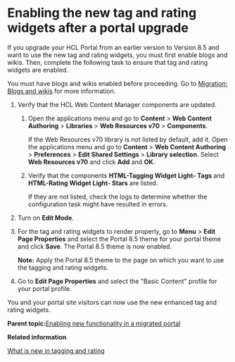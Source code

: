 # Enabling the new tag and rating widgets after a portal upgrade

If you upgrade your HCL Portal from an earlier version to Version 8.5 and want to use the new tag and rating widgets, you must first enable blogs and wikis. Then, complete the following task to ensure that tag and rating widgets are enabled.

You must have blogs and wikis enabled before proceeding. Go to [Migration: Blogs and wikis](mig_blogs_wiki.md#) for more information.

1.  Verify that the HCL Web Content Manager components are updated.

    1.  Open the applications menu and go to **Content** \> **Web Content Authoring** \> **Libraries** \> **Web Resources v70** \> **Components**.

        If the Web Resources v70 library is not listed by default, add it. Open the applications menu and go to **Content** \> **Web Content Authoring** \> **Preferences** \> **Edit Shared Settings** \> **Library selection**. Select **Web Resources v70** and click **Add** and **OK**.

    2.  Verify that the components **HTML-Tagging Widget Light- Tags** and **HTML-Rating Widget Light- Stars** are listed.

        If they are not listed, check the logs to determine whether the configuration task might have resulted in errors.

2.  Turn on **Edit Mode**.

3.  For the tag and rating widgets to render properly, go to **Menu** \> **Edit Page Properties** and select the Portal 8.5 theme for your portal theme and click **Save**. The Portal 8.5 theme is now enabled.

    **Note:** Apply the Portal 8.5 theme to the page on which you want to use the tagging and rating widgets.

4.  Go to **Edit Page Properties** and select the "Basic Content" profile for your portal profile.


You and your portal site visitors can now use the new enhanced tag and rating widgets.

**Parent topic:**[Enabling new functionality in a migrated portal](../migrate/mig_t_enable_new.md)

**Related information**  


[What is new in tagging and rating](../admin-system/tag_rate_whatsnew.md)

